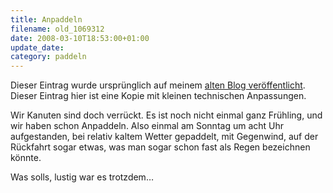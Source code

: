 ```yaml
---
title: Anpaddeln
filename: old_1069312
date: 2008-03-10T18:53:00+01:00
update_date:
category: paddeln
---
```

Dieser Eintrag wurde ursprünglich auf meinem [alten Blog veröffentlicht](https://stu.blogger.de/stories/1069312/). Dieser Eintrag hier ist eine Kopie mit kleinen technischen Anpassungen.

Wir Kanuten sind doch verrückt. Es ist noch nicht einmal ganz Frühling, und wir haben schon Anpaddeln. Also einmal am Sonntag um acht Uhr aufgestanden, bei relativ kaltem Wetter gepaddelt, mit Gegenwind, auf der Rückfahrt sogar etwas, was man sogar schon fast als Regen bezeichnen könnte.

Was solls, lustig war es trotzdem…
